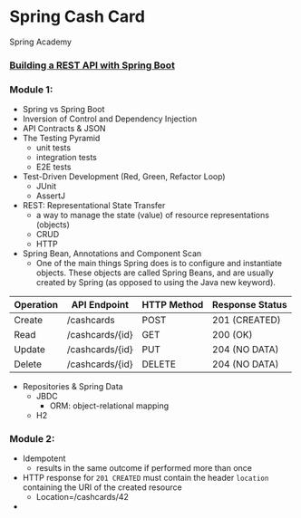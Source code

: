 # Spring Cash Card
Spring Academy <br>
### [Building a REST API with Spring Boot](https://spring.academy/courses/building-a-rest-api-with-spring-boot)

### Module 1: 
- Spring vs Spring Boot
- Inversion of Control and Dependency Injection
- API Contracts & JSON
- The Testing Pyramid
  - unit tests
  - integration tests
  - E2E tests
- Test-Driven Development (Red, Green, Refactor Loop)
  - JUnit
  - AssertJ
- REST: Representational State Transfer
  - a way to manage the state (value) of resource representations (objects)
  - CRUD
  - HTTP
- Spring Bean, Annotations and Component Scan
  - One of the main things Spring does is to configure and instantiate objects. These objects are called Spring Beans, and are usually created by Spring (as opposed to using the Java new keyword).

| Operation | API Endpoint    | HTTP Method | Response Status |
|-----------|-----------------|-------------|-----------------|
| Create    | /cashcards      | POST        | 201 (CREATED)   |
| Read      | /cashcards/{id} | GET         | 200 (OK)        |
| Update    | /cashcards/{id} | PUT         | 204 (NO DATA)   |
| Delete    | /cashcards/{id} | DELETE      | 204 (NO DATA)   |

- Repositories & Spring Data
  - JBDC
    - ORM: object-relational mapping
  - H2

### Module 2:
- Idempotent
  - results in the same outcome if performed more than once
- HTTP response for `201 CREATED` must contain the header `location` containing the URI of the created resource
  - Location=/cashcards/42
- 